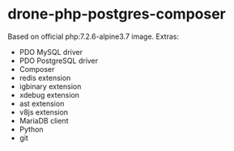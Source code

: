 # drone-php-postgres-composer

Based on official php:7.2.6-alpine3.7 image. Extras:

- PDO MySQL driver
- PDO PostgreSQL driver
- Composer
- redis extension
- igbinary extension
- xdebug extension
- ast extension
- v8js extension
- MariaDB client
- Python
- git
